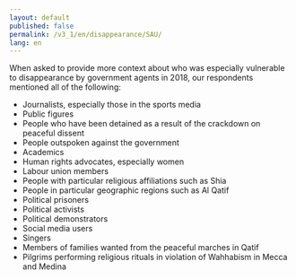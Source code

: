 ```yaml
---
layout: default
published: false
permalink: /v3_1/en/disappearance/SAU/
lang: en
---
```


When asked to provide more context about who was especially vulnerable to disappearance by government agents in 2018, our respondents mentioned all of the following:
-	Journalists, especially those in the sports media
-	Public figures
-	People who have been detained as a result of the crackdown on peaceful dissent
-	People outspoken against the government
-	Academics
-	Human rights advocates, especially women
-	Labour union members
-	People with particular religious affiliations such as Shia
-	People in particular geographic regions such as Al Qatif
-	Political prisoners
-	Political activists
-	Political demonstrators
-	Social media users
-	Singers
-	Members of families wanted from the peaceful marches in Qatif
-	Pilgrims performing religious rituals in violation of Wahhabism in Mecca and Medina 

